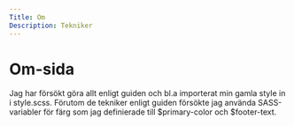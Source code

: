 ```yaml
---
Title: Om
Description: Tekniker
---
```


Om-sida
==========================
Jag har försökt göra allt enligt guiden och bl.a importerat min gamla style
in i style.scss. Förutom de tekniker enligt guiden försökte jag använda
SASS-variabler för färg som jag definierade till $primary-color
och $footer-text.
